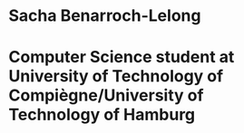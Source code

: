 # Sacha Benarroch-Lelong

# Computer Science student at University of Technology of Compiègne/University of Technology of Hamburg
